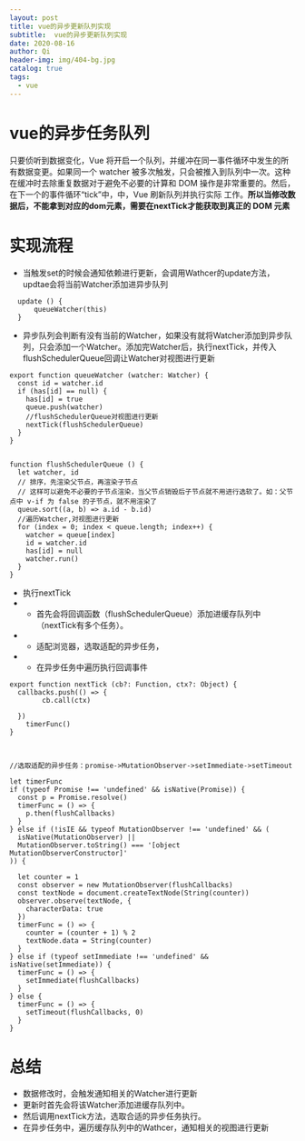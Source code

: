 ```yaml
---
layout: post
title: vue的异步更新队列实现
subtitle:  vue的异步更新队列实现
date: 2020-08-16
author: Qi
header-img: img/404-bg.jpg
catalog: true
tags:
  - vue
---
```


# vue的异步任务队列
只要侦听到数据变化，Vue 将开启一个队列，并缓冲在同一事件循环中发生的所有数据变更。如果同一个 watcher 被多次触发，只会被推入到队列中一次。这种在缓冲时去除重复数据对于避免不必要的计算和 DOM 操作是非常重要的。然后，在下一个的事件循环“tick”中，中，Vue 刷新队列并执行实际 工作。**所以当修改数据后，不能拿到对应的dom元素，需要在nextTick才能获取到真正的 DOM 元素**


# 实现流程
- 当触发set的时候会通知依赖进行更新，会调用Wathcer的update方法，updtae会将当前Watcher添加进异步队列

```
  update () {
      queueWatcher(this)
  }
```
- 异步队列会判断有没有当前的Watcher，如果没有就将Watcher添加到异步队列，只会添加一个Watcher。添加完Watcher后，执行nextTick，并传入flushSchedulerQueue回调让Watcher对视图进行更新

```
export function queueWatcher (watcher: Watcher) {
  const id = watcher.id
  if (has[id] == null) {
    has[id] = true
    queue.push(watcher)
    //flushSchedulerQueue对视图进行更新
    nextTick(flushSchedulerQueue)
  }
}


function flushSchedulerQueue () {
  let watcher, id
  // 排序，先渲染父节点，再渲染子节点
  // 这样可以避免不必要的子节点渲染，当父节点销毁后子节点就不用进行选软了。如：父节点中 v-if 为 false 的子节点，就不用渲染了
  queue.sort((a, b) => a.id - b.id)
  //遍历Watcher,对视图进行更新
  for (index = 0; index < queue.length; index++) {
    watcher = queue[index]
    id = watcher.id
    has[id] = null
    watcher.run()
  }
}

```

- 执行nextTick
- - 首先会将回调函数（flushSchedulerQueue）添加进缓存队列中（nextTick有多个任务）。
- - 适配浏览器，选取适配的异步任务，
- - 在异步任务中遍历执行回调事件
```
export function nextTick (cb?: Function, ctx?: Object) {
  callbacks.push(() => {
        cb.call(ctx)
   
  })
    timerFunc()
}



//选取适配的异步任务：promise->MutationObserver->setImmediate->setTimeout

let timerFunc
if (typeof Promise !== 'undefined' && isNative(Promise)) {
  const p = Promise.resolve()
  timerFunc = () => {
    p.then(flushCallbacks)
  }
} else if (!isIE && typeof MutationObserver !== 'undefined' && (
  isNative(MutationObserver) ||
  MutationObserver.toString() === '[object MutationObserverConstructor]'
)) {

  let counter = 1
  const observer = new MutationObserver(flushCallbacks)
  const textNode = document.createTextNode(String(counter))
  observer.observe(textNode, {
    characterData: true
  })
  timerFunc = () => {
    counter = (counter + 1) % 2
    textNode.data = String(counter)
  }
} else if (typeof setImmediate !== 'undefined' && isNative(setImmediate)) {
  timerFunc = () => {
    setImmediate(flushCallbacks)
  }
} else {
  timerFunc = () => {
    setTimeout(flushCallbacks, 0)
  }
}
```

# 总结
- 数据修改时，会触发通知相关的Watcher进行更新
- 更新时首先会将该Watcher添加进缓存队列中。
- 然后调用nextTick方法，选取合适的异步任务执行。
- 在异步任务中，遍历缓存队列中的Wathcer，通知相关的视图进行更新